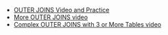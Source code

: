 - [OUTER JOINS Video and Practice](https://github.com/danielvivacqua/SQLTutorial/blob/master/Resources/SQL%20in%207.%20Day%207.%20OUTER%20JOINS.%20Video%20%26%20Practice.pdf)
- [More OUTER JOINS video](https://youtu.be/sbroy5dK03c)
- [Complex OUTER JOINS with 3 or More Tables video](https://youtu.be/csKNt_9kd3Q)
